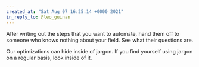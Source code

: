 ```yaml
---
created_at: "Sat Aug 07 16:25:14 +0000 2021"
in_reply_to: @leo_guinan
---
```


After writing out the steps that you want to automate, hand them off to someone who knows nothing about your field. See what their questions are. 

Our optimizations can hide inside of jargon. If you find yourself using jargon on a regular basis, look inside of it.